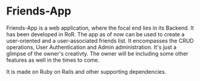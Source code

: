 # Friends-App
Friends-App is a web application, where the focal end lies in its Backend. It has been developed in RoR. The app as of now can be used to create a user-oriented and a user-associated friends list. It encompasses the CRUD operations, User Authentication and Admin administration. It's just a glimpse of the owner's creativty. The owner will be including some other features as well in the times to come.

It is made on Ruby on Rails and other supporting dependencies.
